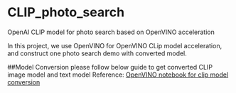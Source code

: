 # CLIP_photo_search
OpenAI CLIP model for photo search based on OpenVINO acceleration

In this project, we use OpenVINO for OpenVINO CLip model acceleration, and construct one photo search demo with converted model.

##Model Conversion 
please follow below guide to get converted CLIP image model and text model 
Reference: 
[OpenVINO notebook for clip model conversion](https://github.com/openvinotoolkit/openvino_notebooks/tree/main/notebooks/232-clip-language-saliency-map)

